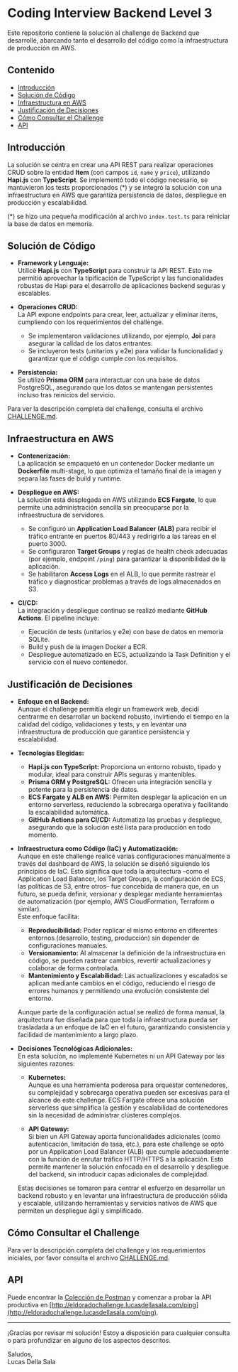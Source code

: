# Coding Interview Backend Level 3

Este repositorio contiene la solución al challenge de Backend que desarrollé, abarcando tanto el desarrollo del código como la infraestructura de producción en AWS.

## Contenido

- [Introducción](#introducción)
- [Solución de Código](#solución-de-código)
- [Infraestructura en AWS](#infraestructura-en-aws)
- [Justificación de Decisiones](#justificación-de-decisiones)
- [Cómo Consultar el Challenge](#cómo-consultar-el-challenge)
- [API](#API)

## Introducción

La solución se centra en crear una API REST para realizar operaciones CRUD sobre la entidad **Item** (con campos `id`, `name` y `price`), utilizando **Hapi.js** con **TypeScript**. Se implementó todo el código necesario, se mantuvieron los tests proporcionados (*) y se integró la solución con una infraestructura en AWS que garantiza persistencia de datos, despliegue en producción y escalabilidad.

(*) se hizo una pequeña modificación al archivo `index.test.ts` para reiniciar la base de datos en memoria.

## Solución de Código

- **Framework y Lenguaje:**  
  Utilicé **Hapi.js** con **TypeScript** para construir la API REST. Esto me permitió aprovechar la tipificación de TypeScript y las funcionalidades robustas de Hapi para el desarrollo de aplicaciones backend seguras y escalables.

- **Operaciones CRUD:**  
  La API expone endpoints para crear, leer, actualizar y eliminar items, cumpliendo con los requerimientos del challenge.  
  - Se implementaron validaciones utilizando, por ejemplo, **Joi** para asegurar la calidad de los datos entrantes.
  - Se incluyeron tests (unitarios y e2e) para validar la funcionalidad y garantizar que el código cumple con los requisitos.

- **Persistencia:**  
  Se utilizó **Prisma ORM** para interactuar con una base de datos PostgreSQL, asegurando que los datos se mantengan persistentes incluso tras reinicios del servicio.

Para ver la descripción completa del challenge, consulta el archivo [CHALLENGE.md](./CHALLENGE.md).

## Infraestructura en AWS

- **Contenerización:**  
  La aplicación se empaquetó en un contenedor Docker mediante un **Dockerfile** multi-stage, lo que optimiza el tamaño final de la imagen y separa las fases de build y runtime.

- **Despliegue en AWS:**  
  La solución está desplegada en AWS utilizando **ECS Fargate**, lo que permite una administración sencilla sin preocuparse por la infraestructura de servidores.  
  - Se configuró un **Application Load Balancer (ALB)** para recibir el tráfico entrante en puertos 80/443 y redirigirlo a las tareas en el puerto 3000.
  - Se configuraron **Target Groups** y reglas de health check adecuadas (por ejemplo, endpoint `/ping`) para garantizar la disponibilidad de la aplicación.
  - Se habilitaron **Access Logs** en el ALB, lo que permite rastrear el tráfico y diagnosticar problemas a través de logs almacenados en S3.

- **CI/CD:**  
  La integración y despliegue continuo se realizó mediante **GitHub Actions**. El pipeline incluye:
  - Ejecución de tests (unitarios y e2e) con base de datos en memoria SQLite.
  - Build y push de la imagen Docker a ECR.
  - Despliegue automatizado en ECS, actualizando la Task Definition y el servicio con el nuevo contenedor.

## Justificación de Decisiones

- **Enfoque en el Backend:**  
  Aunque el challenge permitía elegir un framework web, decidí centrarme en desarrollar un backend robusto, invirtiendo el tiempo en la calidad del código, validaciones y tests, y en levantar una infraestructura de producción que garantice persistencia y escalabilidad.

- **Tecnologías Elegidas:**  
  - **Hapi.js con TypeScript:** Proporciona un entorno robusto, tipado y modular, ideal para construir APIs seguras y mantenibles.
  - **Prisma ORM y PostgreSQL:** Ofrecen una integración sencilla y potente para la persistencia de datos.
  - **ECS Fargate y ALB en AWS:** Permiten desplegar la aplicación en un entorno serverless, reduciendo la sobrecarga operativa y facilitando la escalabilidad automática.
  - **GitHub Actions para CI/CD:** Automatiza las pruebas y despliegue, asegurando que la solución esté lista para producción en todo momento.

- **Infraestructura como Código (IaC) y Automatización:**  
  Aunque en este challenge realicé varias configuraciones manualmente a través del dashboard de AWS, la solución se diseñó siguiendo los principios de IaC. Esto significa que toda la arquitectura –como el Application Load Balancer, los Target Groups, la configuración de ECS, las políticas de S3, entre otros– fue concebida de manera que, en un futuro, se pueda definir, versionar y desplegar mediante herramientas de automatización (por ejemplo, AWS CloudFormation, Terraform o similar).  
  Este enfoque facilita:
  - **Reproducibilidad:** Poder replicar el mismo entorno en diferentes entornos (desarrollo, testing, producción) sin depender de configuraciones manuales.
  - **Versionamiento:** Al almacenar la definición de la infraestructura en código, se pueden rastrear cambios, revertir actualizaciones y colaborar de forma controlada.
  - **Mantenimiento y Escalabilidad:** Las actualizaciones y escalados se aplican mediante cambios en el código, reduciendo el riesgo de errores humanos y permitiendo una evolución consistente del entorno.
  
  Aunque parte de la configuración actual se realizó de forma manual, la arquitectura fue diseñada para que toda la infraestructura pueda ser trasladada a un enfoque de IaC en el futuro, garantizando consistencia y facilidad de mantenimiento a largo plazo.

- **Decisiones Tecnológicas Adicionales:**  
  En esta solución, no implementé Kubernetes ni un API Gateway por las siguientes razones:
  - **Kubernetes:**  
    Aunque es una herramienta poderosa para orquestar contenedores, su complejidad y sobrecarga operativa pueden ser excesivas para el alcance de este challenge. ECS Fargate ofrece una solución serverless que simplifica la gestión y escalabilidad de contenedores sin la necesidad de administrar clústeres complejos.
  
  - **API Gateway:**  
    Si bien un API Gateway aporta funcionalidades adicionales (como autenticación, limitación de tasa, etc.), para este challenge se optó por un Application Load Balancer (ALB) que cumple adecuadamente con la función de enrutar tráfico HTTP/HTTPS a la aplicación. Esto permite mantener la solución enfocada en el desarrollo y despliegue del backend, sin introducir capas adicionales de complejidad.
  
  Estas decisiones se tomaron para centrar el esfuerzo en desarrollar un backend robusto y en levantar una infraestructura de producción sólida y escalable, utilizando herramientas y servicios nativos de AWS que permiten un despliegue ágil y simplificado.

## Cómo Consultar el Challenge

Para ver la descripción completa del challenge y los requerimientos iniciales, por favor consulta el archivo [CHALLENGE.md](./CHALLENGE.md).


## API

Puede encontrar la [Colección de Postman](./edc.postman_collection.json) y comenzar a probar la API productiva en [http://eldoradochallenge.lucasdellasala.com/ping](http://eldoradochallenge.lucasdellasala.com/ping).

---

¡Gracias por revisar mi solución! Estoy a disposición para cualquier consulta o para profundizar en alguno de los aspectos descritos.

Saludos,  
Lucas Della Sala
